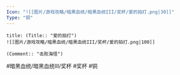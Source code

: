 ```yaml
---
Icon: "![[图片/游戏攻略/暗黑血统/暗黑血统III/奖杯/爱的拍打.png|30]]"
Type: "铜"
---
```

```ad-common-bronze-trophy
title: (Title:: "爱的拍打")
![[图片/游戏攻略/暗黑血统/暗黑血统III/奖杯/爱的拍打.png|100]]

(Comment:: "击败海怪")
```

#暗黑血统/暗黑血统III/奖杯 #奖杯 #铜
